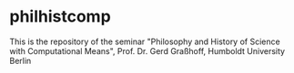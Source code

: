 # philhistcomp

This is the repository of the seminar "Philosophy and History of Science with Computational Means", Prof. Dr. Gerd Graßhoff, Humboldt University Berlin
